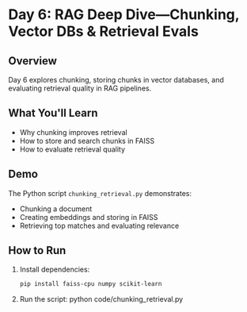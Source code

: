 # Day 6: RAG Deep Dive—Chunking, Vector DBs & Retrieval Evals

## Overview
Day 6 explores chunking, storing chunks in vector databases, and evaluating retrieval quality in RAG pipelines.

## What You'll Learn
- Why chunking improves retrieval
- How to store and search chunks in FAISS
- How to evaluate retrieval quality

## Demo
The Python script `chunking_retrieval.py` demonstrates:
- Chunking a document
- Creating embeddings and storing in FAISS
- Retrieving top matches and evaluating relevance

## How to Run
1. Install dependencies:
   ```bash
   pip install faiss-cpu numpy scikit-learn
2. Run the script:
python code/chunking_retrieval.py
